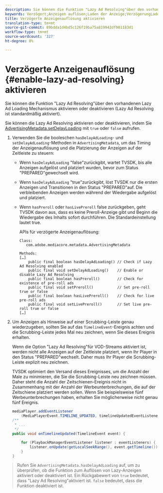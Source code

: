 ```yaml
---
description: Sie können die Funktion "Lazy Ad Resolving"über den vorhandenen Lazy Ad Loading Mechanismus aktivieren oder deaktivieren (Lazy Ad Resolving ist standardmäßig aktiviert).
keywords: Verzögert;Anzeigen auflösen;Laden der Anzeige;VerzögerungLaden
title: Verzögerte Anzeigenauflösung aktivieren
translation-type: tm+mt
source-git-commit: 89bdda1d4bd5c126f19ba75a819942df901183d1
workflow-type: tm+mt
source-wordcount: '327'
ht-degree: 0%

---
```



# Verzögerte Anzeigenauflösung {#enable-lazy-ad-resolving} aktivieren

Sie können die Funktion &quot;Lazy Ad Resolving&quot;über den vorhandenen Lazy Ad Loading Mechanismus aktivieren oder deaktivieren (Lazy Ad Resolving ist standardmäßig aktiviert).

Sie können die Lazy Ad Resolving aktivieren oder deaktivieren, indem Sie [AdvertisingMetadata.setDelayLoading](https://help.adobe.com/en_US/primetime/api/psdk/javadoc_2.4/com/adobe/mediacore/metadata/AdvertisingMetadata.html#setDelayAdLoading-boolean-) mit `true` oder `false` aufrufen.

1. Verwenden Sie die booleschen `hasDelayAdLoading`- und `setDelayAdLoading`-Methoden in `AdvertisingMetadata`, um das Timing der Anzeigenauflösung und die Platzierung der Anzeigen auf der Zeitleiste zu steuern:

   * Wenn `hasDelayAdLoading` &quot;false&quot;zurückgibt, wartet TVSDK, bis alle Anzeigen aufgelöst und platziert wurden, bevor zum Status &quot;PREPARED&quot;gewechselt wird.
   * Wenn `hasDelayAdLoading` &quot;true&quot;zurückgibt, löst TVSDK nur die ersten Anzeigen und Transitionen in den Status &quot;PREPARED&quot;auf. Die verbleibenden Anzeigen werden während der Wiedergabe aufgelöst und platziert.
   * Wenn `hasPreroll` oder `hasLivePreroll` false zurückgeben, geht TVSDK davon aus, dass es keine Preroll-Anzeige gibt und Beginn die Wiedergabe des Inhalts sofort durchführen. Die Standardeinstellung lautet true.

      APIs für verzögerte Anzeigenauflösung:

      ```
      Class: 
         com.adobe.mediacore.metadata.AdvertisingMetadata 
      
      Methods: 
      […] 
          public final boolean hasDelayAdLoading() // Check if Lazy Ad Resolving enabled 
          public final void setDelayAdLoading()    // Enable or disable Lazy Ad Resolving 
          public final boolean hasPreroll()        // Check for existence of pre-roll ads 
          public final void setPreroll()           // Set pre-roll true or false 
          public final boolean hasLivePreroll()    // Check for live pre-roll ads 
          public final void setLivePreroll()       // Set live pre-roll true or false 
      […]
      ```

1. Um Anzeigen als Hinweise auf einer Scrubbing-Leiste genau wiederzugeben, sollten Sie auf das `TimelineEvent`-Ereignis achten und die Scrubbing-Leiste jedes Mal neu zeichnen, wenn Sie dieses Ereignis erhalten.

   Wenn die Option &quot;Lazy Ad Resolving&quot;für VOD-Streams aktiviert ist, werden nicht alle Anzeigen auf der Zeitleiste platziert, wenn Ihr Player in den Status &quot;PREPARED&quot;wechselt. Daher muss Ihr Player die Scrubbing-Leiste explizit neu zeichnen.

   TVSDK optimiert den Versand dieses Ereignisses, um die Anzahl der Male zu minimieren, die Sie die Scrubbing-Leiste neu zeichnen müssen. Daher steht die Anzahl der Zeitschienen-Ereignis nicht in Zusammenhang mit der Anzahl der Werbeunterbrechungen, die auf der Zeitschiene platziert werden sollen. Wenn Sie beispielsweise fünf Werbeunterbrechungen haben, erhalten Sie möglicherweise nicht genau fünf Ereignis.

   ```java
   mediaPlayer.addEventListener 
       (MediaPlayerEvent.TIMELINE_UPDATED, timelineUpdatedEventListener); 
   /** 
    * ... 
    */ 
   public void onTimelineUpdated(TimelineEvent event) { 
   
       for (PlaybackManagerEventListener listener : eventListeners) { 
           listener.onUpdate(getLocalSeekRange(), event.getTimeline()); 
       } 
   } 
   ```

>Rufen Sie `AdvertisingMetadata.hasDelayAdLoading` auf, um zu überprüfen, ob die Funktion zum Auflösen von Lazy-Anzeigen aktiviert oder deaktiviert ist. Ein Rückgabewert von `true` bedeutet, dass &quot;Lazy Ad Resolving&quot;aktiviert ist. `false` bedeutet, dass die Funktion deaktiviert ist.

